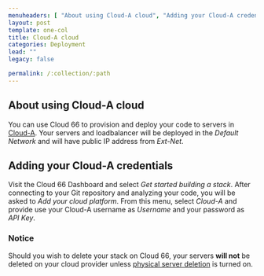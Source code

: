 ```yaml
---
menuheaders: [ "About using Cloud-A cloud", "Adding your Cloud-A credentials", "Notice" ]
layout: post
template: one-col
title: Cloud-A cloud
categories: Deployment
lead: ""
legacy: false

permalink: /:collection/:path
---
```




## About using Cloud-A cloud

You can use Cloud 66 to provision and deploy your code to servers in [Cloud-A](https://www.clouda.ca/). Your servers and loadbalancer will be deployed in the _Default Network_ and will have public IP address from _Ext-Net_.  


## Adding your Cloud-A credentials

Visit the Cloud 66 Dashboard and select _Get started building a stack_. After connecting to your Git repository and analyzing your code, you will be asked to _Add your cloud platform_. From this menu, select _Cloud-A_ and provide use your Cloud-A username as _Username_ and your password as _API Key_.



### Notice

Should you wish to delete your stack on Cloud 66, your servers **will not** be deleted on your cloud provider unless [physical server deletion](/managing-your-stack/server-deletion) is turned on.


